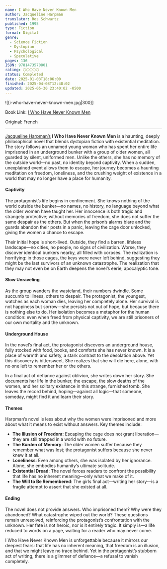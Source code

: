 ```yaml
---
name: I Who Have Never Known Men
author: Jacqueline Harpman
translator: Ros Schwartz
published: 1995
type: Fiction
format: Digital
genre:
  - Science Fiction
  - Dystopian
  - Psychological
  - Speculative
pages: 136
ISBN: 9781473570801
rating: 🌕🌕🌕🌕🌕
status: Completed
date: 2025-01-03T18:06:00
finished: 2025-04-08T12:48:02
updated: 2025-05-30 23:40:02 -0500
---
```


![[i-who-have-never-known-men.jpg|300]]

Book Link: [I Who Have Never Known Men](https://www.goodreads.com/book/show/43208407-i-who-have-never-known-men)

Original: French

---

[Jacqueline Harpman’s](https://en.wikipedia.org/wiki/Jacqueline_Harpman) **I Who Have Never Known Men** is a haunting, deeply philosophical novel that blends dystopian fiction with existential meditation. The story follows an unnamed young woman who has spent her entire life imprisoned in an underground bunker with a group of older women, all guarded by silent, uniformed men. Unlike the others, she has no memory of the outside world—no past, no identity beyond captivity. When a sudden, unexplained event allows them to escape, her journey becomes a haunting meditation on freedom, loneliness, and the crushing weight of existence in a world that may no longer have a place for humanity.

#### Captivity

The protagonist’s life begins in confinement. She knows nothing of the world outside the bunker—no names, no history, no language beyond what the older women have taught her. Her innocence is both tragic and strangely protective; without memories of freedom, she does not suffer the same despair as the others. But when the prison’s alarms blare and the guards abandon their posts in a panic, leaving the cage door unlocked, giving the women a chance to escape.

Their initial hope is short-lived. Outside, they find a barren, lifeless landscape—no cities, no people, no signs of civilization. Worse, they discover identical bunkers nearby, all filled with corpses. The realization is horrifying: in those cages, the keys were never left behind, suggesting they might be the last survivors of an unknown catastrophe. The realization that they may not even be on Earth deepens the novel’s eerie, apocalyptic tone.

#### Slow Unraveling

As the group wanders the wasteland, their numbers dwindle. Some succumb to illness, others to despair. The protagonist, the youngest, watches as each woman dies, leaving her completely alone. Her survival is not happiness but sorrow—she persists not out of hope, but because there is nothing else to do. Her isolation becomes a metaphor for the human condition: even when freed from physical captivity, we are still prisoners of our own mortality and the unknown.

#### Underground House

In the novel’s final act, the protagonist discovers an underground house, fully stocked with food, books, and comforts she has never known. It is a place of warmth and safety, a stark contrast to the desolation above. Yet this discovery is bittersweet. She realizes that she will die here, alone, with no one left to remember her or the others.

In a final act of defiance against oblivion, she writes down her story. She documents her life in the bunker, the escape, the slow deaths of the women, and her solitary existence in this strange, furnished tomb. She leaves the record behind, hoping—against all logic—that someone, someday, might find it and learn their story.

#### Themes

Harpman’s novel is less about why the women were imprisoned and more about what it means to exist without answers. Key themes include:

- **The Illusion of Freedom:** Escaping the cage does not grant liberation—they are still trapped in a world with no future.
- **The Burden of Memory**: The older women suffer because they remember what was lost; the protagonist suffers because she never knew it at all.
- **Loneliness**: Even among others, she was isolated by her ignorance. Alone, she embodies humanity’s ultimate solitude.
- **Existential Dread**: The novel forces readers to confront the possibility that life has no inherent meaning—only what we make of it.
- **The Will to Be Remembered**: The girls final act—writing her story—is a fragile attempt to assert that she existed at all.

#### Ending

The novel does not provide answers. Who imprisoned them? Why were they abandoned? What catastrophe wiped out the world? These questions remain unresolved, reinforcing the protagonist’s confrontation with the unknown. Her fate is not heroic, nor is it entirely tragic. It simply is—a life reduced to words on a page, waiting for a reader who may never come.

I Who Have Never Known Men is unforgettable because it mirrors our deepest fears: that life has no inherent meaning, that freedom is an illusion, and that we might leave no trace behind. Yet in the protagonist’s stubborn act of writing, there is a glimmer of defiance—a refusal to vanish completely.
